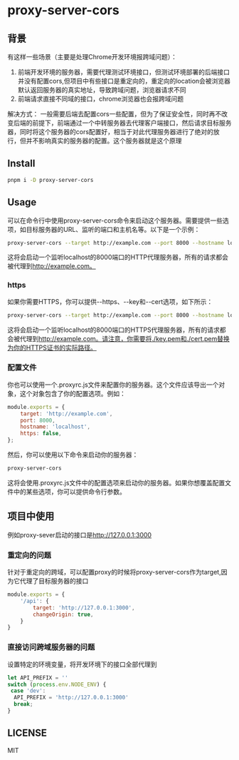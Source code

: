 # proxy-server-cors

## 背景

有这样一些场景（主要是处理Chrome开发环境报跨域问题）：

1. 前端开发环境的服务器，需要代理测试环境接口，但测试环境部署的后端接口并没有配置cors,但项目中有些接口是重定向的，重定向的location会被浏览器默认返回服务器的真实地址，导致跨域问题，浏览器请求不同
2. 前端请求直接不同域的接口，chrome浏览器也会报跨域问题

解决方式：
一般需要后端去配置cors一些配置，但为了保证安全性，同时再不改变后端的前提下，前端通过一个中转服务器去代理客户端接口，然后请求目标服务器，同时将这个服务器的cors配置好，相当于对此代理服务器进行了绝对的放行，但并不影响真实的服务器的配置。这个服务器就是这个原理

## Install

```bash
pnpm i -D proxy-server-cors
```

## Usage

可以在命令行中使用proxy-server-cors命令来启动这个服务器。需要提供一些选项，如目标服务器的URL、监听的端口和主机名等。以下是一个示例：

```bash
proxy-server-cors --target http://example.com --port 8000 --hostname localhost

```

这将会启动一个监听localhost的8000端口的HTTP代理服务器，所有的请求都会被代理到<http://example.com。>

### https

如果你需要HTTPS，你可以提供--https、--key和--cert选项，如下所示：

```bash
proxy-server-cors --target http://example.com --port 8000 --hostname localhost --https ./key.pem --cert ./cert.pem

```

这将会启动一个监听localhost的8000端口的HTTPS代理服务器，所有的请求都会被代理到<http://example.com。请注意，你需要将./key.pem和./cert.pem替换为你的HTTPS证书的实际路径。>

### 配置文件

你也可以使用一个.proxyrc.js文件来配置你的服务器。这个文件应该导出一个对象，这个对象包含了你的配置选项。例如：

```js
module.exports = {
    target: 'http://example.com',
    port: 8000,
    hostname: 'localhost',
    https: false,
};

```

然后，你可以使用以下命令来启动你的服务器：

```bash
proxy-server-cors
```

这将会使用.proxyrc.js文件中的配置选项来启动你的服务器。如果你想覆盖配置文件中的某些选项，你可以提供命令行参数。

## 项目中使用

例如proxy-sever启动的接口是<http://127.0.0.1:3000>

### 重定向的问题

针对于重定向的跨域，可以配置proxy的时候将proxy-server-cors作为target,因为它代理了目标服务器的接口

```js
module.exports = {
    '/api': {
        target: 'http://127.0.0.1:3000',
        changeOrigin: true,
    }
}
```

### 直接访问跨域服务器的问题

设置特定的环境变量，将开发环境下的接口全部代理到

```js
let API_PREFIX = ''
switch (process.env.NODE_ENV) {
 case 'dev':
  API_PREFIX = 'http://127.0.0.1:3000'
  break;
}
```

## LICENSE

MIT